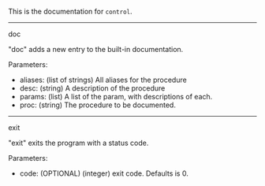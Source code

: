 This is the documentation for `control`.

---
doc

"doc" adds a new entry to the built-in documentation.

Parameters:
- aliases: (list of strings) All aliases for the procedure
- desc: (string) A description of the procedure
- params: (list) A list of the param, with descriptions of each.
- proc: (string) The procedure to be documented.


---
exit

"exit" exits the program with a status code.

Parameters:
- code: (OPTIONAL) (integer) exit code. Defaults is 0.


